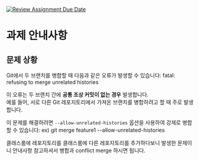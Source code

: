 [![Review Assignment Due Date](https://classroom.github.com/assets/deadline-readme-button-22041afd0340ce965d47ae6ef1cefeee28c7c493a6346c4f15d667ab976d596c.svg)](https://classroom.github.com/a/TbF52kGg)
# 과제 안내사항

## 문제 상황
Git에서 두 브랜치를 병합할 때 다음과 같은 오류가 발생할 수 있습니다: fatal: refusing to merge unrelated histories

이 오류는 두 브랜치 간에 **공통 조상 커밋이 없는 경우** 발생합니다.  
예를 들어, 서로 다른 Git 레포지토리에서 가져온 브랜치를 병합하려고 할 때 주로 발생합니다.

이 문제를 해결하려면 `--allow-unrelated-histories` 옵션을 사용하여 강제로 병합할 수 있습니다:
ex) git merge feature1 --allow-unrelated-histories

클래스룸에 레포지토리를 클래스룸에 다른 레포지토리를 추가하다보니 발생한 문제이니 안내사항 참고하셔서 병합과 conflict merge 하시면 됩니다.